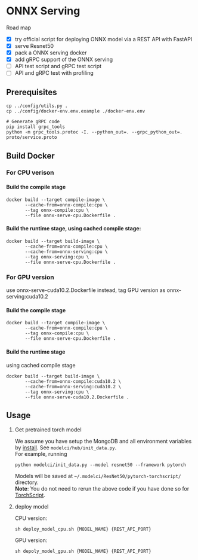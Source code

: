 # ONNX Serving

Road map  
- [x] try official script for deploying ONNX model via a REST API with FastAPI  
- [x] serve Resnet50  
- [x] pack a ONNX serving docker  
- [x] add gRPC support of the ONNX serving  
- [ ] API test script and gRPC test script  
- [ ] API and gRPC test with profiling  

## Prerequisites

```shell script
cp ../config/utils.py .
cp ../config/docker-env.env.example ./docker-env.env

# Generate gRPC code
pip install grpc_tools
python -m grpc_tools.protoc -I. --python_out=. --grpc_python_out=. proto/service.proto
```

## Build Docker

### For CPU verison
####  Build the compile stage

```shell script
docker build --target compile-image \
       --cache-from=onnx-compile:cpu \
       --tag onnx-compile:cpu \
       --file onnx-serve-cpu.Dockerfile .
```

#### Build the runtime stage, using cached compile stage:

```shell script
docker build --target build-image \
       --cache-from=onnx-compile:cpu \
       --cache-from=onnx-serving:cpu \
       --tag onnx-serving:cpu \
       --file onnx-serve-cpu.Dockerfile .
```

### For GPU version
use onnx-serve-cuda10.2.Dockerfile instead, tag GPU version as onnx-serving:cuda10.2
####  Build the compile stage
```shell script
docker build --target compile-image \
       --cache-from=onnx-compile:cpu \
       --tag onnx-compile:cpu \
       --file onnx-serve-cpu.Dockerfile .
```
#### Build the runtime stage
using cached compile stage

```shell script
docker build --target build-image \
       --cache-from=onnx-compile:cuda10.2 \
       --cache-from=onnx-serving:cuda10.2 \
       --tag onnx-serving:cpu \
       --file onnx-serve-cuda10.2.Dockerfile .
```

## Usage

<ol>
<li> Get pretrained torch model

We assume you have setup the MongoDB and all environment variables by [install](/README.md#installation). 
See `modelci/hub/init_data.py`.  
For example, running 
```shell script
python modelci/init_data.py --model resnet50 --framework pytorch
```
Models will be saved at `~/.modelci/ResNet50/pytorch-torchscript/` directory.  
**Note**: You do not need to rerun the above code if you have done so for [TorchScript](/modelci/hub/deployer/pytorch).

</li>
<li> deploy model

CPU version:
```shell script
sh deploy_model_cpu.sh {MODEL_NAME} {REST_API_PORT}
```
GPU version:
```shell script
sh depoly_model_gpu.sh {MODEL_NAME} {REST_API_PORT}
```

</li>
</ol>
